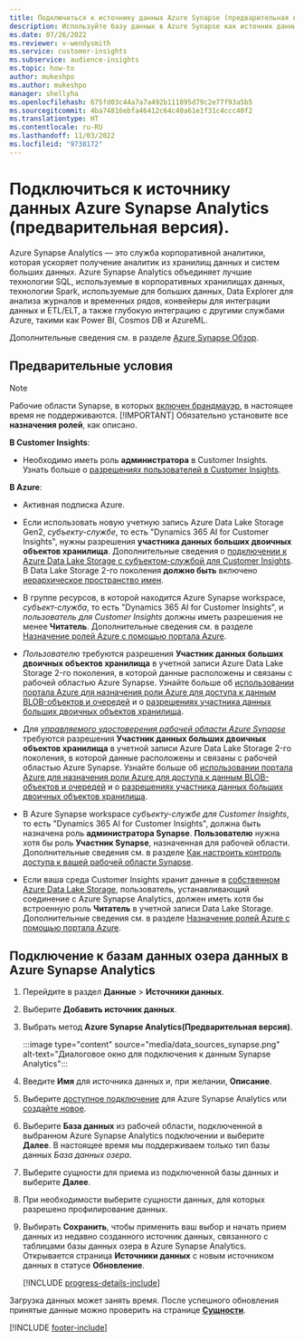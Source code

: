 ```yaml
---
title: Подключиться к источнику данных Azure Synapse (предварительная версия).
description: Используйте базу данных в Azure Synapse как источник данных в Dynamics 365 Customer Insights.
ms.date: 07/26/2022
ms.reviewer: v-wendysmith
ms.service: customer-insights
ms.subservice: audience-insights
ms.topic: how-to
author: mukeshpo
ms.author: mukeshpo
manager: shellyha
ms.openlocfilehash: 675fd03c44a7a7a492b111895d79c2e77f93a5b5
ms.sourcegitcommit: 4ba74816ebfa46412c64c40a61e1f31c4ccc40f2
ms.translationtype: HT
ms.contentlocale: ru-RU
ms.lasthandoff: 11/03/2022
ms.locfileid: "9738172"
---
```

# <a name="connect-an-azure-synapse-analytics-data-source-preview"></a>Подключиться к источнику данных Azure Synapse Analytics (предварительная версия).

Azure Synapse Analytics — это служба корпоративной аналитики, которая ускоряет получение аналитик из хранилищ данных и систем больших данных. Azure Synapse Analytics объединяет лучшие технологии SQL, используемые в корпоративных хранилищах данных, технологии Spark, используемые для больших данных, Data Explorer для анализа журналов и временных рядов, конвейеры для интеграции данных и ETL/ELT, а также глубокую интеграцию с другими службами Azure, такими как Power BI, Cosmos DB и AzureML.

Дополнительные сведения см. в разделе [Azure Synapse Обзор](/azure/synapse-analytics/overview-what-is).

## <a name="prerequisites"></a>Предварительные условия

> [!NOTE]
> Рабочие области Synapse, в которых [включен брандмауэр](/azure/synapse-analytics/security/synapse-workspace-ip-firewall), в настоящее время не поддерживаются.
> [!IMPORTANT]
> Обязательно установите все **назначения ролей**, как описано.  

**В Customer Insights**:

* Необходимо иметь роль **администратора** в Customer Insights. Узнать больше о [разрешениях пользователей в Customer Insights](permissions.md#add-users).

**В Azure**:

- Активная подписка Azure.

- Если использовать новую учетную запись Azure Data Lake Storage Gen2, *субъекту-службе*, то есть "Dynamics 365 AI for Customer Insights", нужны разрешения **участника данных больших двоичных объектов хранилища**. Дополнительные сведения о [подключении к Azure Data Lake Storage с субъектом-службой для Customer Insights](connect-service-principal.md). В Data Lake Storage 2-го поколения **должно быть** включено [иерархическое пространство имен](/azure/storage/blobs/data-lake-storage-namespace).

- В группе ресурсов, в которой находится Azure Synapse workspace, *субъект-служба*, то есть "Dynamics 365 AI for Customer Insights", и *пользователь для Customer Insights* должны иметь разрешения не менее **Читатель**. Дополнительные сведения см. в разделе [Назначение ролей Azure с помощью портала Azure](/azure/role-based-access-control/role-assignments-portal).

- *Пользователю* требуются разрешения **Участник данных больших двоичных объектов хранилища** в учетной записи Azure Data Lake Storage 2-го поколения, в которой данные расположены и связаны с рабочей областью Azure Synapse. Узнайте больше об [использовании портала Azure для назначения роли Azure для доступа к данным BLOB-объектов и очередей](/azure/storage/common/storage-auth-aad-rbac-portal) и о [разрешениях участника данных больших двоичных объектов хранилища](/azure/role-based-access-control/built-in-roles#storage-blob-data-contributor).

- Для *[управляемого удостоверения рабочей области Azure Synapse](/azure/synapse-analytics/security/synapse-workspace-managed-identity)* требуются разрешения **Участник данных больших двоичных объектов хранилища** в учетной записи Azure Data Lake Storage 2-го поколения, в которой данные расположены и связаны с рабочей областью Azure Synapse. Узнайте больше об [использовании портала Azure для назначения роли Azure для доступа к данным BLOB-объектов и очередей](/azure/storage/common/storage-auth-aad-rbac-portal) и о [разрешениях участника данных больших двоичных объектов хранилища](/azure/role-based-access-control/built-in-roles#storage-blob-data-contributor).

- В Azure Synapse workspace *субъекту-службе для Customer Insights*, то есть "Dynamics 365 AI for Customer Insights", должна быть назначена роль **администратора Synapse**. **Пользователю** нужна хотя бы роль **Участник Synapse**, назначенная для рабочей области. Дополнительные сведения см. в разделе [Как настроить контроль доступа к вашей рабочей области Synapse](/azure/synapse-analytics/security/how-to-set-up-access-control).

- Если ваша среда Customer Insights хранит данные в [собственном Azure Data Lake Storage](own-data-lake-storage.md), пользователь, устанавливающий соединение с Azure Synapse Analytics, должен иметь хотя бы встроенную роль **Читатель** в учетной записи Data Lake Storage. Дополнительные сведения см. в разделе [Назначение ролей Azure с помощью портала Azure](/azure/role-based-access-control/role-assignments-portal).

## <a name="connect-to-the-data-lake-database-in-azure-synapse-analytics"></a>Подключение к базам данных озера данных в Azure Synapse Analytics

1. Перейдите в раздел **Данные** > **Источники данных**.

1. Выберите **Добавить источник данных**.

1. Выбрать метод **Azure Synapse Analytics(Предварительная версия)**.

   :::image type="content" source="media/data_sources_synapse.png" alt-text="Диалоговое окно для подключения к данным Synapse Analytics":::
  
1. Введите **Имя** для источника данных и, при желании, **Описание**.

1. Выберите [доступное подключение](connections.md) для Azure Synapse Analytics или [создайте новое](export-azure-synapse-analytics.md#set-up-connection-to-azure-synapse).

1. Выберите **База данных** из рабочей области, подключенной в выбранном Azure Synapse Analytics подключении и выберите **Далее**. В настоящее время мы поддерживаем только тип базы данных *База данных озера*.

1. Выберите сущности для приема из подключенной базы данных и выберите **Далее**.

1. При необходимости выберите сущности данных, для которых разрешено профилирование данных.

1. Выбирать **Сохранить**, чтобы применить ваш выбор и начать прием данных из недавно созданного источник данных, связанного с таблицами базы данных озера в Azure Synapse Analytics. Открывается страница **Источники данных** с новым источником данных в статусе **Обновление**.

   [!INCLUDE [progress-details-include](includes/progress-details-pane.md)]

Загрузка данных может занять время. После успешного обновления принятые данные можно проверить на странице [**Сущности**](entities.md).

[!INCLUDE [footer-include](includes/footer-banner.md)]

